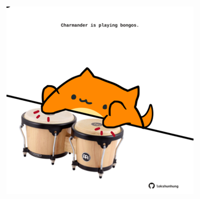 <!-- built at 17/03/2021, 08:01:38 UTC -->
<p align="center">
  <img width="500" height="500" src="./ReadmeImage.svg">
</p>
